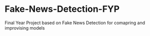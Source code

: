 # Fake-News-Detection-FYP
Final Year Project based on Fake News Detection for comapring and improvising models
